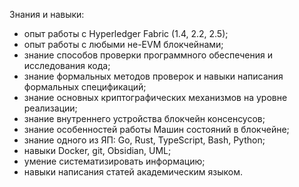 Знания и навыки:

- опыт работы с Hyperledger Fabric (1.4, 2.2, 2.5);
- опыт работы с любыми не-EVM блокчейнами;
- знание способов проверки программного обеспечения и исследования кода;
- знание формальных методов проверок и навыки написания формальных спецификаций;
- знание основных криптографических механизмов на уровне реализации;
- знание внутреннего устройства блокчейн консенсусов;
- знание особенностей работы Машин состояний в блокчейне;
- знание одного из ЯП: Go, Rust, TypeScript, Bash, Python;
- навыки Docker, git, Obsidian, UML;
- умение систематизировать информацию;
- навыки написания статей академическим языком.

